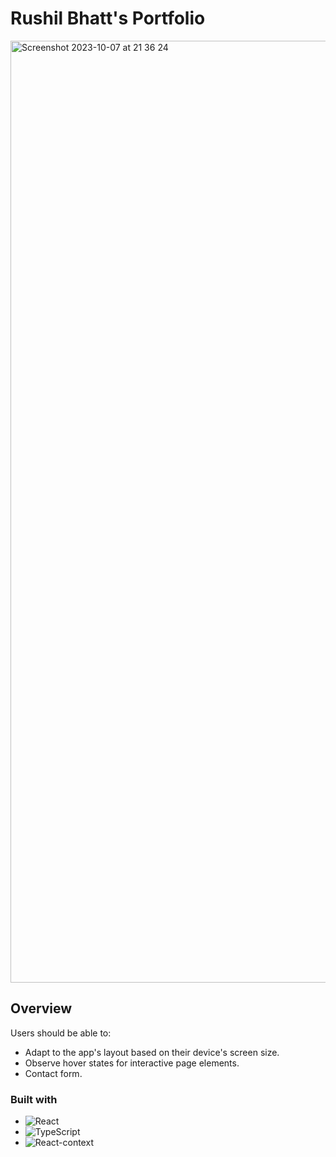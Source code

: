 # Rushil Bhatt's Portfolio

<img width="1507" alt="Screenshot 2023-10-07 at 21 36 24" src="https://github.com/rushilBhatt-lab/Rushil.dev/assets/121129252/25cd19c1-4ea6-4e29-b1b5-c802c22e50bf">

## Overview

Users should be able to:

-   Adapt to the app's layout based on their device's screen size.
-   Observe hover states for interactive page elements.
-   Contact form.

### Built with

-   ![React](https://img.shields.io/badge/react-%2320232a.svg?style=for-the-badge&logo=react&logoColor=%2361DAFB)
-   ![TypeScript](https://img.shields.io/badge/react-typescript?logo=Typescript&logoColor=blue&label=Typescript)
-   ![React-context](https://img.shields.io/badge/context-api)
